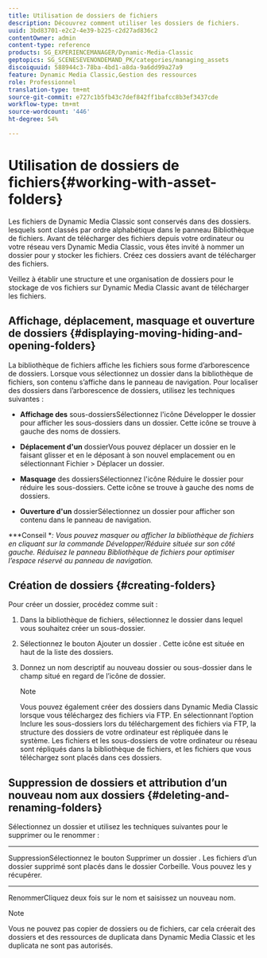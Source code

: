 ```yaml
---
title: Utilisation de dossiers de fichiers
description: Découvrez comment utiliser les dossiers de fichiers.
uuid: 3bd83701-e2c2-4e39-b225-c2d27ad836c2
contentOwner: admin
content-type: reference
products: SG_EXPERIENCEMANAGER/Dynamic-Media-Classic
geptopics: SG_SCENESEVENONDEMAND_PK/categories/managing_assets
discoiquuid: 588944c3-78ba-4bd1-a8da-9a6dd99a27a9
feature: Dynamic Media Classic,Gestion des ressources
role: Professionnel
translation-type: tm+mt
source-git-commit: e727c1b5fb43c7def842ff1bafcc8b3ef3437cde
workflow-type: tm+mt
source-wordcount: '446'
ht-degree: 54%

---
```



# Utilisation de dossiers de fichiers{#working-with-asset-folders}

Les fichiers de Dynamic Media Classic sont conservés dans des dossiers. lesquels sont classés par ordre alphabétique dans le panneau Bibliothèque de fichiers. Avant de télécharger des fichiers depuis votre ordinateur ou votre réseau vers Dynamic Media Classic, vous êtes invité à nommer un dossier pour y stocker les fichiers. Créez ces dossiers avant de télécharger des fichiers.

Veillez à établir une structure et une organisation de dossiers pour le stockage de vos fichiers sur Dynamic Media Classic avant de télécharger les fichiers.

## Affichage, déplacement, masquage et ouverture de dossiers {#displaying-moving-hiding-and-opening-folders}

La bibliothèque de fichiers affiche les fichiers sous forme d’arborescence de dossiers. Lorsque vous sélectionnez un dossier dans la bibliothèque de fichiers, son contenu s’affiche dans le panneau de navigation. Pour localiser des dossiers dans l’arborescence de dossiers, utilisez les techniques suivantes :

* **Affichage des**
sous-dossiersSélectionnez l&#39;icône Développer le dossier pour afficher les sous-dossiers dans un dossier. Cette icône se trouve à gauche des noms de dossiers.

* **Déplacement d&#39;un**
dossierVous pouvez déplacer un dossier en le faisant glisser et en le déposant à son nouvel emplacement ou en sélectionnant Fichier > Déplacer un dossier.

* **Masquage**
des dossiersSélectionnez l&#39;icône Réduire le dossier pour réduire les sous-dossiers. Cette icône se trouve à gauche des noms de dossiers.

* **Ouverture d&#39;un**
dossierSélectionnez un dossier pour afficher son contenu dans le panneau de navigation.

***Conseil **: Vous pouvez masquer ou afficher la bibliothèque de fichiers en cliquant sur la commande Développer/Réduire située sur son côté gauche. Réduisez le panneau Bibliothèque de fichiers pour optimiser l’espace réservé au panneau de navigation.*

## Création de dossiers {#creating-folders}

Pour créer un dossier, procédez comme suit :

1. Dans la bibliothèque de fichiers, sélectionnez le dossier dans lequel vous souhaitez créer un sous-dossier.
1. Sélectionnez le bouton Ajouter un dossier . Cette icône est située en haut de la liste des dossiers.
1. Donnez un nom descriptif au nouveau dossier ou sous-dossier dans le champ situé en regard de l’icône de dossier.

   >[!NOTE]
   >
   >Vous pouvez également créer des dossiers dans Dynamic Media Classic lorsque vous téléchargez des fichiers via FTP. En sélectionnant l’option Inclure les sous-dossiers lors du téléchargement des fichiers via FTP, la structure des dossiers de votre ordinateur est répliquée dans le système. Les fichiers et les sous-dossiers de votre ordinateur ou réseau sont répliqués dans la bibliothèque de fichiers, et les fichiers que vous téléchargez sont placés dans ces dossiers.

## Suppression de dossiers et attribution d’un nouveau nom aux dossiers  {#deleting-and-renaming-folders}

Sélectionnez un dossier et utilisez les techniques suivantes pour le supprimer ou le renommer :

* ****
SuppressionSélectionnez le bouton Supprimer un dossier . Les fichiers d’un dossier supprimé sont placés dans le dossier Corbeille. Vous pouvez les y récupérer.

* ****
RenommerCliquez deux fois sur le nom et saisissez un nouveau nom.

>[!NOTE]
>
>Vous ne pouvez pas copier de dossiers ou de fichiers, car cela créerait des dossiers et des ressources de duplicata dans Dynamic Media Classic et les duplicata ne sont pas autorisés.

